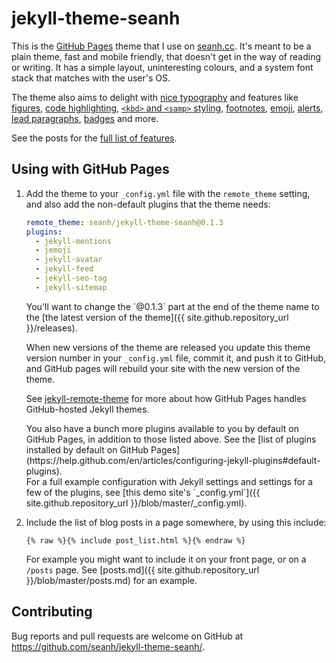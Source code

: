 jekyll-theme-seanh
==================

This is the [GitHub Pages](https://pages.github.com/) theme that I use on
[seanh.cc](https://seanh.cc/). It's meant to be a plain theme, fast and mobile
friendly, that doesn't get in the way of reading or writing. It has a simple
layout, uninteresting colours, and a system font stack that matches with the
user's OS.

The theme also aims to delight with
[nice typography](_posts/2019-08-01-basics.md)
and features like
[figures](_posts/2019-08-02-figures.md),
[code highlighting](_posts/2019-08-03-code-blocks.md),
[`<kbd>` and `<samp>` styling](_posts/2019-08-05-kbd-and-samp.md),
[footnotes](_posts/2019-08-06-footnotes.md),
[emoji](_posts/2019-08-11-emoji.md),
[alerts](_posts/2019-09-09-alert-boxes.md),
[lead paragraphs](_posts/2019-09-09-lead-paragraphs.md),
[badges](_posts/2019-09-13-badges-and-pills.md)
and more.

See the posts for the [full list of features](posts.md).

Using with GitHub Pages
-----------------------

1. Add the theme to your `_config.yml` file with the `remote_theme` setting, and
   also add the non-default plugins that the theme needs:

   ```yaml
   remote_theme: seanh/jekyll-theme-seanh@0.1.3
   plugins:
     - jekyll-mentions
     - jemoji
     - jekyll-avatar
     - jekyll-feed
     - jekyll-seo-tag
     - jekyll-sitemap
   ```
   
   <div class="tip" markdown="1">
   You'll want to change the `@0.1.3` part at the end of the theme name to
   the [the latest version of the theme]({{ site.github.repository_url }}/releases).

   When new versions of the theme are released you update this theme version number in your
   `_config.yml` file, commit it, and push it to GitHub, and GitHub pages will rebuild your
   site with the new version of the theme.

   See [jekyll-remote-theme](https://github.com/benbalter/jekyll-remote-theme) for more about
   how GitHub Pages handles GitHub-hosted Jekyll themes.
   </div>

   <div class="tip" markdown="1">
   You also have a bunch more plugins available to you by default on GitHub
   Pages, in addition to those listed above. See the [list of plugins installed
   by default on GitHub
   Pages](https://help.github.com/en/articles/configuring-jekyll-plugins#default-plugins).
   </div>

   <div class="tip" markdown="1">
   For a full example configuration with Jekyll settings and settings for a few
   of the plugins, see
   [this demo site's `_config.yml`]({{ site.github.repository_url }}/blob/master/_config.yml).
   </div>

2. Include the list of blog posts in a page somewhere, by using this include:

   ```liquid
   {% raw %}{% include post_list.html %}{% endraw %}
   ```

   For example you might want to include it on your front page, or on a `/posts` page.
   See [posts.md]({{ site.github.repository_url }}/blob/master/posts.md)
   for an example.

Contributing
------------

Bug reports and pull requests are welcome on GitHub at <https://github.com/seanh/jekyll-theme-seanh/>.
